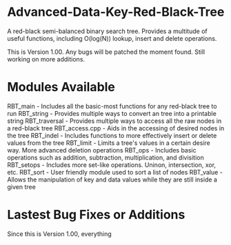 # Advanced-Data-Key-Red-Black-Tree
A red-black semi-balanced binary search tree. Provides a multitude of useful functions, including O(log(N)) lookup, insert and delete operations.

This is Version 1.00. Any bugs will be patched the moment found. Still working on more additions.

# Modules Available
RBT_main		- Includes all the basic-most functions for any red-black tree to run
RBT_string		- Provides multiple ways to convert an tree into a printable string
RBT_traversal	- Provides multiple ways to access all the raw nodes in a red-black tree
RBT_access.cpp	- Aids in the accessing of desired nodes in the tree
RBT_indel		- Includes functions to more effectively insert or delete values from the tree
RBT_limit		- Limits a tree's values in a certain desire way. More advanced deletion operations
RBT_ops			- Includes basic operations such as addition, subtraction, multiplication, and divisition
RBT_setops		- Includes more set-like operations. Uninon, intersection, xor, etc.
RBT_sort		- User friendly module used to sort a list of nodes
RBT_value		- Allows the manipulation of key and data values while they are still inside a given tree

# Lastest Bug Fixes or Additions
Since this is Version 1.00, everything